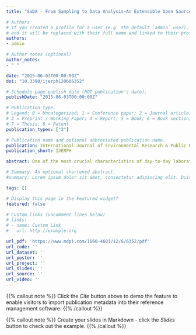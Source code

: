```yaml
---
title: "SaDA - From Sampling to Data Analysis—An Extensible Open Source Infrastructure for Rapid, Robust and Automated Management and Analysis of Modern Ecological High-Throughput Microarray Data"

# Authors
# If you created a profile for a user (e.g. the default `admin` user), write the username (folder name) here 
# and it will be replaced with their full name and linked to their profile.
authors:
- admin

# Author notes (optional)
author_notes:
- " "

date: "2015-06-03T00:00:00Z"
doi: "10.3390/ijerph120606352"

# Schedule page publish date (NOT publication's date).
publishDate: "2015-06-03T00:00:00Z"

# Publication type.
# Legend: 0 = Uncategorized; 1 = Conference paper; 2 = Journal article;
# 3 = Preprint / Working Paper; 4 = Report; 5 = Book; 6 = Book section;
# 7 = Thesis; 8 = Patent
publication_types: ["2"]

# Publication name and optional abbreviated publication name.
publication: International Journal of Environmental Research & Public Health
publication_short: IJERPH

abstract: One of the most crucial characteristics of day-to-day laboratory information management is the collection, storage and retrieval of information about research subjects and environmental or biomedical samples. An efficient link between sample data and experimental results is absolutely important for the successful outcome of a collaborative project. Currently available software solutions are largely limited to large scale, expensive commercial Laboratory Information Management Systems (LIMS). Acquiring such LIMS indeed can bring laboratory information management to a higher level, but most of the times this requires a sufficient investment of money, time and technical efforts. There is a clear need for a light weighted open source system which can easily be managed on local servers and handled by individual researchers. Here we present a software named SaDA for storing, retrieving and analyzing data originated from microorganism monitoring experiments. SaDA is fully integrated in the management of environmental samples, oligonucleotide sequences, microarray data and the subsequent downstream analysis procedures. It is simple and generic software, and can be extended and customized for various environmental and biomedical studies.

# Summary. An optional shortened abstract.
#summary: Lorem ipsum dolor sit amet, consectetur adipiscing elit. Duis posuere tellus ac convallis placerat. Proin tincidunt magna sed ex sollicitudin condimentum.

tags: []

# Display this page in the Featured widget?
featured: false

# Custom links (uncomment lines below)
# links:
# - name: Custom Link
#   url: http://example.org

url_pdf: 'https://www.mdpi.com/1660-4601/12/6/6352/pdf'
url_code: ''
url_dataset: ''
url_poster: ''
url_project: ''
url_slides: ''
url_source: ''
url_video: ''
---
```


{{% callout note %}}
Click the *Cite* button above to demo the feature to enable visitors to import publication metadata into their reference management software.
{{% /callout %}}

{{% callout note %}}
Create your slides in Markdown - click the *Slides* button to check out the example.
{{% /callout %}}
